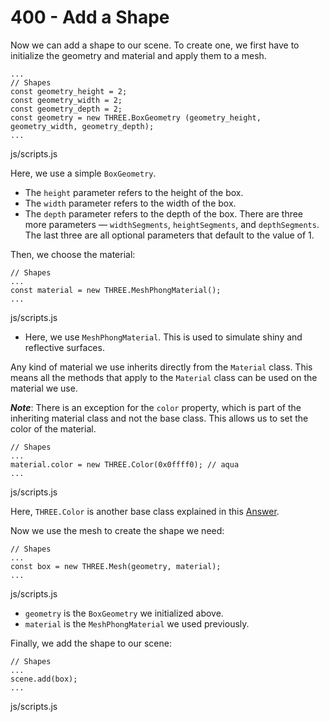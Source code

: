 # 400 - Add a Shape

Now we can add a shape to our scene. To create one, we first have to initialize the geometry and material and apply them to a mesh.

```
...
// Shapes
const geometry_height = 2;
const geometry_width = 2;
const geometry_depth = 2;
const geometry = new THREE.BoxGeometry (geometry_height, geometry_width, geometry_depth);
...
```
js/scripts.js

Here, we use a simple ```BoxGeometry```.

- The ```height``` parameter refers to the height of the box.
- The ```width``` parameter refers to the width of the box.
- The ```depth``` parameter refers to the depth of the box. There are three more parameters — ```widthSegments```, ```heightSegments```, and ```depthSegments```. The last three are all optional parameters that default to the value of 1.

Then, we choose the material:

```
// Shapes
...
const material = new THREE.MeshPhongMaterial();
...
```
js/scripts.js

- Here, we use ```MeshPhongMaterial```. This is used to simulate shiny and reflective surfaces.

Any kind of material we use inherits directly from the ```Material``` class. This means all the methods that apply to the ```Material``` class can be used on the material we use.

***Note***: There is an exception for the ```color``` property, which is part of the inheriting material class and not the base class. This allows us to set the color of the material.

```
// Shapes
...
material.color = new THREE.Color(0x0ffff0); // aqua
...
```
js/scripts.js

Here, ```THREE.Color``` is another base class explained in this [Answer](https://www.educative.io/answers/what-is-the-color-class-in-threejs).

Now we use the mesh to create the shape we need:

```
// Shapes
...
const box = new THREE.Mesh(geometry, material);
...
```
js/scripts.js

- ```geometry``` is the ```BoxGeometry``` we initialized above.
- ```material``` is the ```MeshPhongMaterial``` we used previously.

Finally, we add the shape to our scene:

```
// Shapes
...
scene.add(box);
...
```
js/scripts.js

